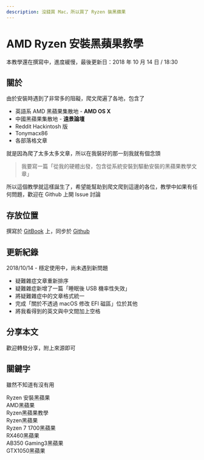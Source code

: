 ```yaml
---
description: 沒錢買 Mac，所以買了 Ryzen 裝黑蘋果
---
```


# AMD Ryzen 安裝黑蘋果教學

本教學還在撰寫中，進度緩慢，最後更新日：2018 年 10 月 14 日 / 18:30

## 關於

由於安裝時遇到了非常多的阻礙，爬文爬遍了各地，包含了

* 英語系 AMD 黑蘋果集散地 - **AMD OS X**
* 中國黑蘋果集散地 - **遠景論壇**
* Reddit Hackintosh 版
* Tonymacx86
* 各部落格文章

就是因為爬了太多太多文章，所以在我裝好的那一刻我就有個念頭

> 我要寫一篇「從我的硬體出發，包含從系統安裝到驅動安裝的黑蘋果教學文章」

所以這個教學就這樣誕生了，希望能幫助到爬文爬到這邊的各位，教學中如果有任何問題，歡迎在 Github 上開 Issue 討論

## 存放位置

撰寫於 [GitBook](https://mtwstudio.gitbook.io/ryzentosh) 上，同步於 [Github](https://github.com/MrNegativeTW/Ryzen-Hackintosh-Tutorial)

## 更新紀錄

2018/10/14 - 穩定使用中，尚未遇到新問題  
- 疑難雜症文章重新排序  
- 疑難雜症新增了一篇「睡眠後 USB 機率性失效」  
- 將疑難雜症中的文章格式統一  
- 完成「關於不透過 macOS 修改 EFI 磁區」位於其他  
- 將我看得到的英文與中文間加上空格

## 分享本文

歡迎轉發分享，附上來源即可

## 關鍵字

雖然不知道有沒有用

Ryzen 安裝黑蘋果  
AMD黑蘋果  
Ryzen黑蘋果教學  
Ryzen黑蘋果  
Ryzen 7 1700黑蘋果   
RX460黑蘋果  
AB350 Gaming3黑蘋果  
GTX1050黑蘋果  


